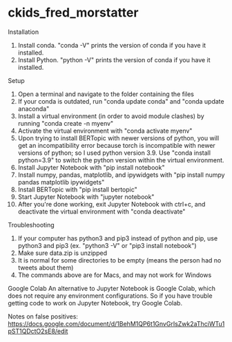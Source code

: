 # ckids_fred_morstatter
Installation
1. Install conda.  "conda -V" prints the version of conda if you have it installed.
2. Install Python.  "python -V" prints the version of conda if you have it installed.

Setup
1. Open a terminal and navigate to the folder containing the files
2. If your conda is outdated, run "conda update conda" and "conda update anaconda"
3. Install a virtual environment (in order to avoid module clashes) by running "conda create -n myenv"
4. Activate the virtual environment with "conda activate myenv"
5. Upon trying to install BERTopic with newer versions of python, you will get an incompatibility error because torch is incompatible with newer versions of python; so I used python version 3.9.  Use "conda install python=3.9" to switch the python version within the virtual environment.
6. Install Jupyter Notebook with "pip install notebook"
7. Install numpy, pandas, matplotlib, and ipywidgets with "pip install numpy pandas matplotlib ipywidgets"
9. Install BERTopic with "pip install bertopic"
10. Start Jupyter Notebook with "jupyter notebook"
11. After you're done working, exit Jupyter Notebook with ctrl+c, and deactivate the virtual environment with "conda deactivate"

Troubleshooting
1. If your computer has python3 and pip3 instead of python and pip, use python3 and pip3 (ex. "python3 -V" or "pip3 install notebook")
2. Make sure data.zip is unzipped
3. It is normal for some directories to be empty (means the person had no tweets about them)
4. The commands above are for Macs, and may not work for Windows

Google Colab
An alternative to Jupyter Notebook is Google Colab, which does not require any environment configurations.  So if you have trouble getting code to work on Jupyter Notebook, try Google Colab.

Notes on false positives:
https://docs.google.com/document/d/1BehM1QP6t1GnvGrIsZwk2aThciWTu1pST1QDctO2sE8/edit
